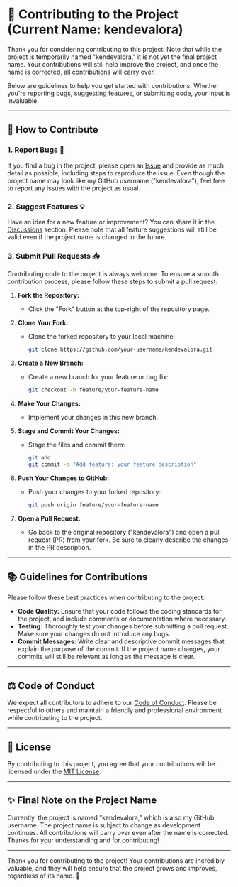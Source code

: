 # 🤝 **Contributing to the Project (Current Name: kendevalora)**

Thank you for considering contributing to this project! Note that while the project is temporarily named "kendevalora," it is not yet the final project name. Your contributions will still help improve the project, and once the name is corrected, all contributions will carry over.

Below are guidelines to help you get started with contributions. Whether you're reporting bugs, suggesting features, or submitting code, your input is invaluable.

---

## 📝 **How to Contribute**

### 1. Report Bugs 🐛

If you find a bug in the project, please open an [Issue](#) and provide as much detail as possible, including steps to reproduce the issue. Even though the project name may look like my GitHub username ("kendevalora"), feel free to report any issues with the project as usual.

### 2. Suggest Features 💡

Have an idea for a new feature or improvement? You can share it in the [Discussions](#) section. Please note that all feature suggestions will still be valid even if the project name is changed in the future.

### 3. Submit Pull Requests 📥

Contributing code to the project is always welcome. To ensure a smooth contribution process, please follow these steps to submit a pull request:

1. **Fork the Repository:** 
   - Click the "Fork" button at the top-right of the repository page.

2. **Clone Your Fork:** 
   - Clone the forked repository to your local machine:
     ```bash
     git clone https://github.com/your-username/kendevalora.git
     ```

3. **Create a New Branch:** 
   - Create a new branch for your feature or bug fix:
     ```bash
     git checkout -b feature/your-feature-name
     ```

4. **Make Your Changes:** 
   - Implement your changes in this new branch.

5. **Stage and Commit Your Changes:** 
   - Stage the files and commit them:
     ```bash
     git add .
     git commit -m "Add feature: your feature description"
     ```

6. **Push Your Changes to GitHub:**
   - Push your changes to your forked repository:
     ```bash
     git push origin feature/your-feature-name
     ```

7. **Open a Pull Request:**
   - Go back to the original repository ("kendevalora") and open a pull request (PR) from your fork. Be sure to clearly describe the changes in the PR description.

---

## 📚 **Guidelines for Contributions**

Please follow these best practices when contributing to the project:

- **Code Quality:** Ensure that your code follows the coding standards for the project, and include comments or documentation where necessary.
- **Testing:** Thoroughly test your changes before submitting a pull request. Make sure your changes do not introduce any bugs.
- **Commit Messages:** Write clear and descriptive commit messages that explain the purpose of the commit. If the project name changes, your commits will still be relevant as long as the message is clear.

---

## ⚖️ **Code of Conduct**

We expect all contributors to adhere to our [Code of Conduct](CODE_OF_CONDUCT.md). Please be respectful to others and maintain a friendly and professional environment while contributing to the project.

---

## 📄 **License**

By contributing to this project, you agree that your contributions will be licensed under the [MIT License](LICENSE).

---

## ✨ **Final Note on the Project Name**

Currently, the project is named "kendevalora," which is also my GitHub username. The project name is subject to change as development continues. All contributions will carry over even after the name is corrected. Thanks for your understanding and for contributing!

---

Thank you for contributing to the project! Your contributions are incredibly valuable, and they will help ensure that the project grows and improves, regardless of its name. 🚀
